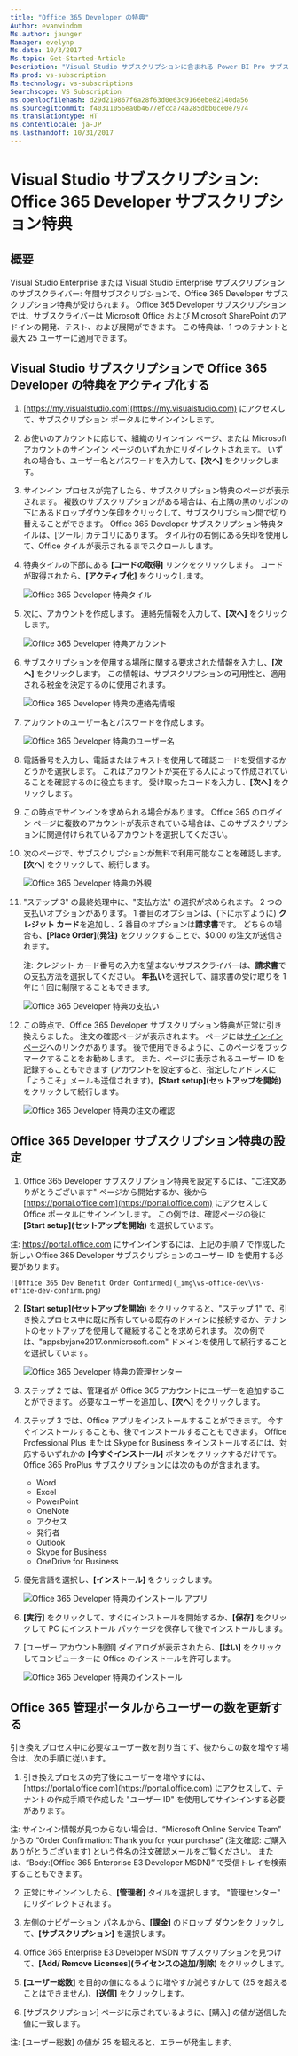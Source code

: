 ```yaml
---
title: "Office 365 Developer の特典"
Author: evanwindom
Ms.author: jaunger
Manager: evelynp
Ms.date: 10/3/2017
Ms.topic: Get-Started-Article
Description: "Visual Studio サブスクリプションに含まれる Power BI Pro サブスクリプションをアクティブ化する方法を説明します。"
Ms.prod: vs-subscription
Ms.technology: vs-subscriptions
Searchscope: VS Subscription
ms.openlocfilehash: d29d219867f6a28f63d0e63c9166ebe82140da56
ms.sourcegitcommit: f40311056ea0b4677efcca74a285dbb0ce0e7974
ms.translationtype: HT
ms.contentlocale: ja-JP
ms.lasthandoff: 10/31/2017
---
```

# <a name="visual-studio-subscriptions---the-office-365-developer-subscription-benefit"></a>Visual Studio サブスクリプション: Office 365 Developer サブスクリプション特典

## <a name="overview"></a>概要

Visual Studio Enterprise または Visual Studio Enterprise サブスクリプションのサブスクライバー: 年間サブスクリプションで、Office 365 Developer サブスクリプション特典が受けられます。  Office 365 Developer サブスクリプションでは、サブスクライバーは Microsoft Office および Microsoft SharePoint のアドインの開発、テスト、および展開ができます。  この特典は、1 つのテナントと最大 25 ユーザーに適用できます。

## <a name="activating-the-office-365-developer-benefit-in-visual-studio-subscriptions"></a>Visual Studio サブスクリプションで Office 365 Developer の特典をアクティブ化する

1. [https://my.visualstudio.com](https://my.visualstudio.com) にアクセスして、サブスクリプション ポータルにサインインします。
2. お使いのアカウントに応じて、組織のサインイン ページ、または Microsoft アカウントのサインイン ページのいずれかにリダイレクトされます。  いずれの場合も、ユーザー名とパスワードを入力して、**[次へ]** をクリックします。
3. サインイン プロセスが完了したら、サブスクリプション特典のページが表示されます。  複数のサブスクリプションがある場合は、右上隅の黒のリボンの下にあるドロップダウン矢印をクリックして、サブスクリプション間で切り替えることができます。  Office 365 Developer サブスクリプション特典タイルは、[ツール] カテゴリにあります。  タイル行の右側にある矢印を使用して、Office タイルが表示されるまでスクロールします。 
4. 特典タイルの下部にある **[コードの取得]** リンクをクリックします。   コードが取得されたら、**[アクティブ化]** をクリックします。 

    ![Office 365 Developer 特典タイル](_img\vs-office-dev\vs-office-dev-tile.png)

5.  次に、アカウントを作成します。  連絡先情報を入力して、**[次へ]** をクリックします。 

    ![Office 365 Developer 特典アカウント](_img\vs-office-dev\vs-office-dev-account-cropped.png)


6.  サブスクリプションを使用する場所に関する要求された情報を入力し、**[次へ]** をクリックします。  この情報は、サブスクリプションの可用性と、適用される税金を決定するのに使用されます。  

    ![Office 365 Developer 特典の連絡先情報](_img\vs-office-dev\vs-office-dev-contact-cropped.png)


7.  アカウントのユーザー名とパスワードを作成します。  

    ![Office 365 Developer 特典のユーザー名](_img\vs-office-dev\vs-office-dev-username-cropped.png)

8.  電話番号を入力し、電話またはテキストを使用して確認コードを受信するかどうかを選択します。  これはアカウントが実在する人によって作成されていることを確認するのに役立ちます。 受け取ったコードを入力し、**[次へ]** をクリックします。

9.  この時点でサインインを求められる場合があります。  Office 365 のログイン ページに複数のアカウントが表示されている場合は、このサブスクリプションに関連付けられているアカウントを選択してください。

10. 次のページで、サブスクリプションが無料で利用可能なことを確認します。  **[次へ]** をクリックして、続行します。  

    ![Office 365 Developer 特典の外観](_img\vs-office-dev\vs-office-dev-price.png)


11. "ステップ 3" の最終処理中に、"支払方法" の選択が求められます。  2 つの支払いオプションがあります。  1 番目のオプションは、(下に示すように) **クレジット カード**を追加し、2 番目のオプションは**請求書**です。  どちらの場合も、**[Place Order]\(発注\)** をクリックすることで、$0.00 の注文が送信されます。

    注: クレジット カード番号の入力を望まないサブスクライバーは、**請求書**での支払方法を選択してください。  **年払い**を選択して、請求書の受け取りを 1 年に 1 回に制限することもできます。
 

    ![Office 365 Developer 特典の支払い](_img\vs-office-dev\vs-office-dev-credit-blur-cropped.png)

12. この時点で、Office 365 Developer サブスクリプション特典が正常に引き換えらました。  注文の確認ページが表示されます。  ページには[サインイン ページ](https://portal.office.com "Office 365 サインイン ページ")へのリンクがあります。  後で使用できるように、このページをブックマークすることをお勧めします。  また、ページに表示されるユーザー ID を記録することもできます   (アカウントを設定すると、指定したアドレスに「ようこそ」メールも送信されます)。**[Start setup]\(セットアップを開始\)** をクリックして続行します。  

    ![Office 365 Developer 特典の注文の確認](_img\vs-office-dev\vs-office-dev-confirm.png)

## <a name="setting-up-the-office-365-developer-subscription-benefit"></a>Office 365 Developer サブスクリプション特典の設定

1. Office 365 Developer サブスクリプション特典を設定するには、"ご注文ありがとうございます" ページから開始するか、後から [https://portal.office.com](https://portal.office.com) にアクセスして Office ポータルにサインインします。  この例では、確認ページの後に **[Start setup]\(セットアップを開始\)** を選択しています。

注: https://portal.office.com にサインインするには、上記の手順 7 で作成した新しい Office 365 Developer サブスクリプションのユーザー ID を使用する必要があります。

    ![Office 365 Dev Benefit Order Confirmed](_img\vs-office-dev\vs-office-dev-confirm.png)

2. **[Start setup]\(セットアップを開始\)** をクリックすると、"ステップ 1" で、引き換えプロセス中に既に所有している既存のドメインに接続するか、テナントのセットアップを使用して継続することを求められます。  次の例では、"appsbyjane2017.onmicrosoft.com" ドメインを使用して続行することを選択しています。

    ![Office 365 Developer 特典の管理センター](_img\vs-office-dev\vs-office-dev-admin-cropped.png)

12. ステップ 2 では、管理者が Office 365 アカウントにユーザーを追加することができます。  必要なユーザーを追加し、**[次へ]** をクリックします。  

13. ステップ 3 では、Office アプリをインストールすることができます。  今すぐインストールすることも、後でインストールすることもできます。  Office Professional Plus または Skype for Business をインストールするには、対応するいずれかの **[今すぐインストール]** ボタンをクリックするだけです。  Office 365 ProPlus サブスクリプションには次のものが含まれます。
    - Word
    - Excel
    - PowerPoint
    - OneNote
    - アクセス
    - 発行者
    - Outlook
    - Skype for Business
    - OneDrive for Business

14. 優先言語を選択し、**[インストール]** をクリックします。 

    ![Office 365 Developer 特典のインストール アプリ](_img\vs-office-dev\vs-office-dev-install-cropped.png)

15. **[実行]** をクリックして、すぐにインストールを開始するか、**[保存]** をクリックして PC にインストール パッケージを保存して後でインストールします。

16. [ユーザー アカウント制御] ダイアログが表示されたら、**[はい]** をクリックしてコンピューターに Office のインストールを許可します。  

    ![Office 365 Developer 特典のインストール](_img\vs-office-dev\vs-office-dev-app-install-cropped.png)


## <a name="updating-the-number-of-users-from-the-office-365-admin-portal"></a>Office 365 管理ポータルからユーザーの数を更新する

引き換えプロセス中に必要なユーザー数を割り当てず、後からこの数を増やす場合は、次の手順に従います。 

1. 引き換えプロセスの完了後にユーザーを増やすには、[https://portal.office.com](https://portal.office.com) にアクセスして、テナントの作成手順で作成した "ユーザー ID" を使用してサインインする必要があります。

注: サインイン情報が見つからない場合は、“Microsoft Online Service Team” からの “Order Confirmation:  Thank you for your purchase” (注文確認: ご購入ありがとうございます) という件名の注文確認メールをご覧ください。  または、“Body:(Office 365 Enterprise E3 Developer MSDN)” で受信トレイを検索することもできます。

2. 正常にサインインしたら、**[管理者]** タイルを選択します。 "管理センター" にリダイレクトされます。

3. 左側のナビゲーション パネルから、**[課金]** のドロップ ダウンをクリックして、**[サブスクリプション]** を選択します。

4. Office 365 Enterprise E3 Developer MSDN サブスクリプションを見つけて、**[Add/ Remove Licenses]\(ライセンスの追加/削除\)** をクリックします。

5. **[ユーザー総数]** を目的の値になるように増やすか減らすかして (25 を超えることはできません)、**[送信]** をクリックします。

6. [サブスクリプション] ページに示されているように、[購入] の値が送信した値に一致します。

注: [ユーザー総数] の値が 25 を超えると、エラーが発生します。


